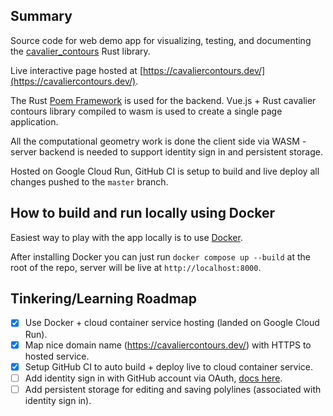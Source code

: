 ## Summary

Source code for web demo app for visualizing, testing, and documenting the
[cavalier_contours](https://github.com/jbuckmccready/cavalier_contours) Rust library.

Live interactive page hosted at [https://cavaliercontours.dev/](https://cavaliercontours.dev/).

The Rust [Poem Framework](https://github.com/poem-web/poem) is used for the backend. Vue.js + Rust
cavalier contours library compiled to wasm is used to create a single page application.

All the computational geometry work is done the client side via WASM - server backend is needed to
support identity sign in and persistent storage.

Hosted on Google Cloud Run, GitHub CI is setup to build and live deploy all changes pushed to the
`master` branch.

## How to build and run locally using Docker

Easiest way to play with the app locally is to use [Docker](https://www.docker.com/).

After installing Docker you can just run `docker compose up --build` at the root of the repo, server
will be live at `http://localhost:8000`.

## Tinkering/Learning Roadmap

- [x] Use Docker + cloud container service hosting (landed on Google Cloud Run).
- [x] Map nice domain name (https://cavaliercontours.dev/) with HTTPS to hosted service.
- [x] Setup GitHub CI to auto build + deploy live to cloud container service.
- [ ] Add identity sign in with GitHub account via OAuth,
      [docs here](https://docs.github.com/en/apps/oauth-apps/building-oauth-apps/authorizing-oauth-apps).
- [ ] Add persistent storage for editing and saving polylines (associated with identity sign in).

